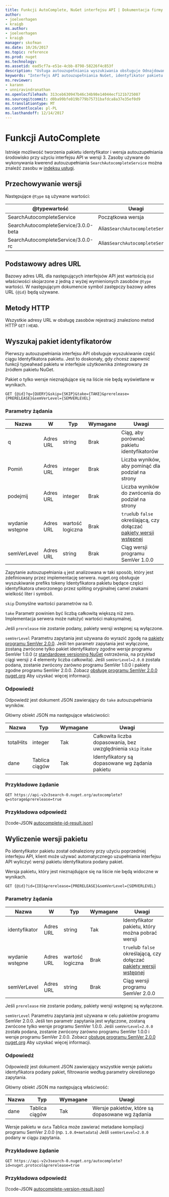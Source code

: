 ```yaml
---
title: Funkcji AutoComplete, NuGet interfejsu API | Dokumentacja firmy Microsoft
author:
- joelverhagen
- kraigb
ms.author:
- joelverhagen
- kraigb
manager: skofman
ms.date: 10/26/2017
ms.topic: reference
ms.prod: nuget
ms.technology: 
ms.assetid: ead5cf7a-e51e-4cbb-8798-58226f4c853f
description: "Usługa autouzupełniania wyszukiwania obsługuje Odnajdowanie interaktywne pakietu identyfikatorów i wersje."
keywords: "Interfejs API autouzupełniania NuGet, identyfikator pakietu NuGet wyszukiwania, podciąg identyfikator pakietu"
ms.reviewer:
- karann
- unniravindranathan
ms.openlocfilehash: 313ceb630947b46c34b98e14044ecf121b725087
ms.sourcegitcommit: d0ba99bfe019b779b75731bafdca8a37e35ef0d9
ms.translationtype: MT
ms.contentlocale: pl-PL
ms.lasthandoff: 12/14/2017
---
```

# <a name="autocomplete"></a>Funkcji AutoComplete

Istnieje możliwość tworzenia pakietu identyfikator i wersja autouzupełniania środowisko przy użyciu interfejsu API w wersji 3. Zasoby używane do wykonywania kwerend autouzupełniania `SearchAutocompleteService` można znaleźć zasobu w [indeksu usługi](service-index.md).

## <a name="versioning"></a>Przechowywanie wersji

Następujące `@type` są używane wartości:

@typewartość                          | Uwagi
------------------------------------ | -----
SearchAutocompleteService            | Początkowa wersja
SearchAutocompleteService/3.0.0-beta | Alias`SearchAutocompleteService`
SearchAutocompleteService/3.0.0-rc   | Alias`SearchAutocompleteService`

## <a name="base-url"></a>Podstawowy adres URL

Bazowy adres URL dla następujących interfejsów API jest wartością `@id` właściwości skojarzone z jedną z wyżej wymienionych zasobów `@type` wartości. W następującym dokumencie symbol zastępczy bazowy adres URL `{@id}` będą używane.

## <a name="http-methods"></a>Metody HTTP

Wszystkie adresy URL w obsługę zasobów rejestracji znaleziono metod HTTP `GET` i `HEAD`.

## <a name="search-for-package-ids"></a>Wyszukaj pakiet identyfikatorów

Pierwszy autouzupełniania interfejsu API obsługuje wyszukiwanie część ciągu Identyfikatora pakietu. Jest to doskonały, gdy chcesz zapewnić funkcji typeahead pakietu w interfejsie użytkownika zintegrowany ze źródłem pakietu NuGet.

Pakiet o tylko wersje nieznajdujące się na liście nie będą wyświetlane w wynikach.

```
GET {@id}?q={QUERY}&skip={SKIP}&take={TAKE}&prerelease={PRERELEASE}&semVerLevel={SEMVERLEVEL}
```

### <a name="request-parameters"></a>Parametry żądania

Nazwa        | W     | Typ    | Wymagane | Uwagi
----------- | ------ | ------- | -------- | -----
q           | Adres URL    | string  | Brak       | Ciąg, aby porównać pakietu identyfikatorów
Pomiń        | Adres URL    | integer | Brak       | Liczba wyników, aby pominąć dla podział na strony
podejmij        | Adres URL    | integer | Brak       | Liczba wyników do zwrócenia do podział na strony
wydanie wstępne  | Adres URL    | wartość logiczna | Brak       | `true`lub `false` określającą, czy dołączać [pakiety wersji wstępnej](../create-packages/prerelease-packages.md)
semVerLevel | Adres URL    | string  | Brak       | Ciąg wersji programu SemVer 1.0.0 

Zapytanie autouzupełniania `q` jest analizowana w taki sposób, który jest zdefiniowany przez implementację serwera. nuget.org obsługuje wyszukiwanie prefiks tokeny Identyfikatora pakietu będące części identyfikatora utworzonego przez spliting oryginalnej camel znakami wielkość liter i symboli.

`skip` Domyślne wartości parametrów na 0.

`take` Parametr powinien być liczbą całkowitą większą niż zero. Implementacja serwera może nałożyć wartości maksymalnej.

Jeśli `prerelease` nie zostanie podany, pakiety wersji wstępnej są wyłączone.

`semVerLevel` Parametru zapytania jest używana do wyrazić zgodę na [pakiety programu SemVer 2.0.0](https://github.com/NuGet/Home/wiki/SemVer2-support-for-nuget.org-%28server-side%29#identifying-semver-v200-packages).
Jeśli ten parametr zapytania jest wyłączone, zostaną zwrócone tylko pakiet identyfikatory zgodne wersje programu SemVer 1.0.0 (z [standardowe versioning NuGet](../reference/package-versioning.md) ostrzeżenia, na przykład ciągi wersji z 4 elementy liczba całkowita).
Jeśli `semVerLevel=2.0.0` została podana, zostanie zwrócony zarówno programu SemVer 1.0.0 i pakiety zgodne programu SemVer 2.0.0. Zobacz [obsługę programu SemVer 2.0.0 nuget.org](https://github.com/NuGet/Home/wiki/SemVer2-support-for-nuget.org-%28server-side%29) Aby uzyskać więcej informacji.

### <a name="response"></a>Odpowiedź

Odpowiedź jest dokument JSON zawierający do `take` autouzupełniania wyników.

Główny obiekt JSON ma następujące właściwości:

Nazwa      | Typ             | Wymagane | Uwagi
--------- | ---------------- | -------- | -----
totalHits | integer          | Tak      | Całkowita liczba dopasowania, bez uwzględnienia `skip` i`take`
dane      | Tablica ciągów | Tak      | Identyfikatory są dopasowane wg żądania pakietu

### <a name="sample-request"></a>Przykładowe żądanie

```
GET https://api-v2v3search-0.nuget.org/autocomplete?q=storage&prerelease=true
```

### <a name="sample-response"></a>Przykładowa odpowiedź

[!code-JSON [autocomplete-id-result.json](./_data/autocomplete-id-result.json)]

## <a name="enumerate-package-versions"></a>Wyliczenie wersji pakietu

Po identyfikator pakietu został odnaleziony przy użyciu poprzedniej interfejsu API, klient może używać automatycznego uzupełniania interfejsu API wyliczyć wersji pakietu identyfikatora podany pakiet.

Wersja pakietu, który jest nieznajdujące się na liście nie będą widoczne w wynikach.

```
GET {@id}?id={ID}&prerelease={PRERELEASE}&semVerLevel={SEMVERLEVEL}
```

### <a name="request-parameters"></a>Parametry żądania

Nazwa        | W     | Typ    | Wymagane | Uwagi
----------- | ------ | ------- | -------- | -----
identyfikator          | Adres URL    | string  | Tak      | Identyfikator pakietu, który można pobrać wersji
wydanie wstępne  | Adres URL    | wartość logiczna | Brak       | `true`lub `false` określającą, czy dołączać [pakiety wersji wstępnej](../create-packages/prerelease-packages.md)
semVerLevel | Adres URL    | string  | Brak       | Ciąg wersji programu SemVer 2.0.0 

Jeśli `prerelease` nie zostanie podany, pakiety wersji wstępnej są wyłączone.

`semVerLevel` Parametru zapytania jest używana w celu pakietów programu SemVer 2.0.0. Jeśli ten parametr zapytania jest wyłączone, zostaną zwrócone tylko wersje programu SemVer 1.0.0. Jeśli `semVerLevel=2.0.0` została podana, zostanie zwrócony zarówno programu SemVer 1.0.0 i wersje programu SemVer 2.0.0. Zobacz [obsługę programu SemVer 2.0.0 nuget.org](https://github.com/NuGet/Home/wiki/SemVer2-support-for-nuget.org-%28server-side%29) Aby uzyskać więcej informacji.

### <a name="response"></a>Odpowiedź

Odpowiedź jest dokument JSON zawierający wszystkie wersje pakietu identyfikatora podany pakiet, filtrowanie według parametry określonego zapytania.

Główny obiekt JSON ma następującą właściwość:

Nazwa      | Typ             | Wymagane | Uwagi
--------- | ---------------- | -------- | -----
dane      | Tablica ciągów | Tak      | Wersje pakietów, które są dopasowane wg żądania

Wersje pakietu w `data` Tablica może zawierać metadane kompilacji programu SemVer 2.0.0 (np. `1.0.0+metadata`) Jeśli `semVerLevel=2.0.0` podany w ciągu zapytania.

### <a name="sample-request"></a>Przykładowe żądanie

```
GET https://api-v2v3search-0.nuget.org/autocomplete?id=nuget.protocol&prerelease=true
```

### <a name="sample-response"></a>Przykładowa odpowiedź

[!code-JSON [autocomplete-version-result.json](./_data/autocomplete-version-result.json)]
